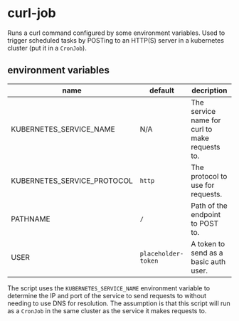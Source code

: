 # curl-job

Runs a curl command configured by some environment variables. Used to trigger
scheduled tasks by POSTing to an HTTP(S) server in a kubernetes cluster (put it
in a `CronJob`).

## environment variables

| name | default | decription |
| ---- | ------- | ---------- |
| KUBERNETES_SERVICE_NAME | N/A | The service name for curl to make requests to. |
| KUBERNETES_SERVICE_PROTOCOL | `http` | The protocol to use for requests. |
| PATHNAME | `/` | Path of the endpoint to POST to. |
| USER | `placeholder-token` | A token to send as a basic auth user. |

The script uses the `KUBERNETES_SERVICE_NAME` environment variable to determine
the IP and port of the service to send requests to without needing to use DNS
for resolution. The assumption is that this script will run as a `CronJob` in
the same cluster as the service it makes requests to.
